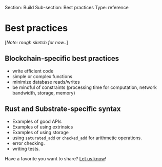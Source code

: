 Section: Build
Sub-section: Best practices
Type: reference
# Best practices

[_Note: rough sketch for now.._]

## Blockchain-specific best practices

* write efficient code
* simple or complex functions
* minimize database reads/writes
* be mindful of constraints (processing time for computation, network bandwidth, storage, memory)

## Rust and Substrate-specific syntax

- Examples of good APIs
- Examples of using extrinsics
- Examples of using storage
- using `saturated_add` or `checked_add` for arithmetic operations.
- error checking.
- writing tests.

Have a favorite you want to share? [Let us know](https://github.com/substrate-developer-hub/substrate-docs/issues/558)!